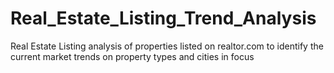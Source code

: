 # Real_Estate_Listing_Trend_Analysis
Real Estate Listing analysis of properties listed on realtor.com to identify the current market trends on property types and cities in focus
